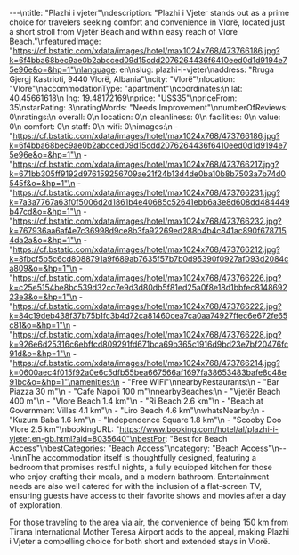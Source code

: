 ---\ntitle: "Plazhi i vjeter"\ndescription: "Plazhi i Vjeter stands out as a prime choice for travelers seeking comfort and convenience in Vlorë, located just a short stroll from Vjetër Beach and within easy reach of Vlore Beach."\nfeaturedImage: "https://cf.bstatic.com/xdata/images/hotel/max1024x768/473766186.jpg?k=6f4bba68bec9ae0b2abcced09d15cdd2076264436f6410eed0d1d9194e75e96e&o=&hp=1"\nlanguage: en\nslug: plazhi-i-vjeter\naddress: "Rruga Gjergj Kastrioti, 9440 Vlorë, Albania"\ncity: "Vlorë"\nlocation: "Vlorë"\naccommodationType: "apartment"\ncoordinates:\n  lat: 40.45661618\n  lng: 19.48172169\nprice: "US$35"\npriceFrom: 35\nstarRating: 3\nratingWords: "Needs Improvement"\nnumberOfReviews: 0\nratings:\n  overall: 0\n  location: 0\n  cleanliness: 0\n  facilities: 0\n  value: 0\n  comfort: 0\n  staff: 0\n  wifi: 0\nimages:\n  - "https://cf.bstatic.com/xdata/images/hotel/max1024x768/473766186.jpg?k=6f4bba68bec9ae0b2abcced09d15cdd2076264436f6410eed0d1d9194e75e96e&o=&hp=1"\n  - "https://cf.bstatic.com/xdata/images/hotel/max1024x768/473766217.jpg?k=671bb305ff9192d976159256709ae21f24b13d4de0ba10b8b7503a7b74d0545f&o=&hp=1"\n  - "https://cf.bstatic.com/xdata/images/hotel/max1024x768/473766231.jpg?k=7a3a7767a63f0f5006d2d1861b4e40685c52641ebb6a3e8d608dd484449b47cd&o=&hp=1"\n  - "https://cf.bstatic.com/xdata/images/hotel/max1024x768/473766232.jpg?k=767936aa6af4e7c36998d9ce8b3fa92269ed288b4b4c841ac890f6787154da2a&o=&hp=1"\n  - "https://cf.bstatic.com/xdata/images/hotel/max1024x768/473766212.jpg?k=8fbcf5b5c6cd8088791a9f689ab7635f57b7b0d95390f0927af093d2084ca809&o=&hp=1"\n  - "https://cf.bstatic.com/xdata/images/hotel/max1024x768/473766226.jpg?k=c25e5154be8bc539d32cc7e9d3d80db5f81ed25a0f8e18d1bbfec814869223e3&o=&hp=1"\n  - "https://cf.bstatic.com/xdata/images/hotel/max1024x768/473766222.jpg?k=84c19deb438f37b75b1fc3b4d72ca81460cea7ca0aa74927ffec6e672fe65c81&o=&hp=1"\n  - "https://cf.bstatic.com/xdata/images/hotel/max1024x768/473766228.jpg?k=926e6d25316c6ebffcd809291fd671bca69b365c1916d9bd23e7bf20476fc91d&o=&hp=1"\n  - "https://cf.bstatic.com/xdata/images/hotel/max1024x768/473766214.jpg?k=0600aec4f015f92a0e6c5dfb55bea667566af1697fa38653483bafe8c48e91bc&o=&hp=1"\namenities:\n  - "Free WiFi"\nnearbyRestaurants:\n  - "Bar Piazza 30 m"\n  - "Cafe Napoli 100 m"\nnearbyBeaches:\n  - "Vjetër Beach 400 m"\n  - "Vlore Beach 1.4 km"\n  - "Ri Beach 2.6 km"\n  - "Beach at Government Villas 4.1 km"\n  - "Liro Beach 4.6 km"\nwhatsNearby:\n  - "Kuzum Baba 1.6 km"\n  - "Independence Square 1.8 km"\n  - "Scooby Doo Vlore 2.5 km"\nbookingURL: "https://www.booking.com/hotel/al/plazhi-i-vjeter.en-gb.html?aid=8035640"\nbestFor: "Best for Beach Access"\nbestCategories: "Beach Access"\ncategory: "Beach Access"\n---\n\nThe accommodation itself is thoughtfully designed, featuring a bedroom that promises restful nights, a fully equipped kitchen for those who enjoy crafting their meals, and a modern bathroom. Entertainment needs are also well catered for with the inclusion of a flat-screen TV, ensuring guests have access to their favorite shows and movies after a day of exploration.

For those traveling to the area via air, the convenience of being 150 km from Tirana International Mother Teresa Airport adds to the appeal, making Plazhi i Vjeter a compelling choice for both short and extended stays in Vlorë.
